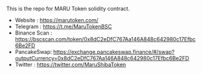 This is the repo for MARU Token solidity contract. 
- Website : https://marutoken.com/ 
- Telegram : https://t.me/MaruTokenBSC 
- Binance Scan : https://bscscan.com/token/0x8dC2eDfC767Aa146A848c642980c17Efbc6Be2FD 
- PancakeSwap: https://exchange.pancakeswap.finance/#/swap?outputCurrency=0x8dC2eDfC767Aa146A848c642980c17Efbc6Be2FD
- Twitter : https://twitter.com/MaruShibaToken
